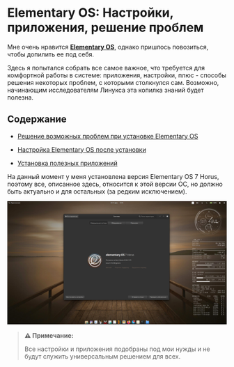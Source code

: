 # Elementary OS: Настройки, приложения, решение проблем

Мне очень нравится [**Elementary OS**](https://elementary.io), однако пришлось повозиться, чтобы допилить ее под себя.

Здесь я попытался собрать все самое важное, что требуется для комфортной работы в системе: приложения, настройки, плюс - способы решения некоторых проблем, с которыми столкнулся сам. Возможно, начинающим исследователям Линукса эта копилка знаний будет полезна.

## Содержание

* [Решение возможных проблем при установке Elementary OS](/before-install.md)

* [Настройка Elementary OS после установки](/after-install.md)

* [Установка полезных приложений](useful-apps.md)

На данный момент у меня установлена версия Elementary OS 7 Horus, поэтому все, описанное здесь, относится к этой версии ОС, но должно быть актуально и для остальных (за редким исключением).

![elementary-desktop](https://github.com/ded-ared/eos-all-about/blob/main/images/elementary-desktop-1.png)

> **⚠️ Примечание:**
> 
> Все настройки и приложения подобраны под мои нужды и не будут служить универсальным решением для всех.
